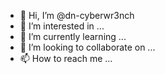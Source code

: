- 👋 Hi, I’m @dn-cyberwr3nch
- 👀 I’m interested in ...
- 🌱 I’m currently learning ...
- 💞️ I’m looking to collaborate on ...
- 📫 How to reach me ...

<!---
dn-cyberwr3nch/dn-cyberwr3nch is a ✨ special ✨ repository because its `README.md` (this file) appears on your GitHub profile.
You can click the Preview link to take a look at your changes.
--->
